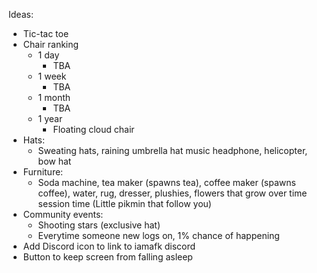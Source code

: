Ideas:
- Tic-tac toe
- Chair ranking
	- 1 day
		- TBA
	- 1 week
		- TBA
	- 1 month
		- TBA
	- 1 year
		- Floating cloud chair
- Hats:
	- Sweating hats, raining umbrella hat music headphone, helicopter, bow hat
- Furniture:
	- Soda machine, tea maker (spawns tea), coffee maker (spawns coffee), water, rug, dresser, plushies, flowers that grow over time session time (Little pikmin that follow you)
- Community events:
	- Shooting stars (exclusive hat)
	- Everytime someone new logs on, 1% chance of happening
- Add Discord icon to link to iamafk discord
- Button to keep screen from falling asleep